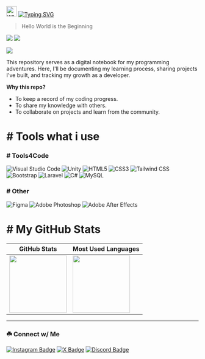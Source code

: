 <img src="https://user-images.githubusercontent.com/72663882/171687151-bb31c996-c9d2-49c8-b593-734946893b23.gif" alt="waving hand gif" aria-hidden="true" width="27" /> [![Typing SVG](https://readme-typing-svg.herokuapp.com?font=JetBrains+Mono&weight=700&size=25&duration=2500&pause=1000&color=9BEC00&vCenter=true&random=false&width=200&height=25&lines=Hello!;I'm+Ripunn)](https://git.io/typing-svg)


> Hello World is the Beginning

[![](https://visitcount.itsvg.in/api?id=rivanfadlani&label=Profile%20Views&color=6&icon=2&pretty=false)](https://visitcount.itsvg.in)
<a href="https://github.com/rivanfadlani"><img src="https://img.shields.io/github/followers/rivanfadlani?label=followers&style=social"/></a>

<img src="https://user-images.githubusercontent.com/73097560/115834477-dbab4500-a447-11eb-908a-139a6edaec5c.gif">

This repository serves as a digital notebook for my programming adventures. Here, I'll be documenting my learning process, sharing projects I've built, and tracking my growth as a developer.

**Why this repo?**
* To keep a record of my coding progress.
* To share my knowledge with others.
* To collaborate on projects and learn from the community.

<!-- **Let's code together!** -->

# #️ Tools what i use

### #️ Tools4Code
<!-- ![Visual Studio Code](https://img.shields.io/badge/Visual%20Studio%20Code-%29D337BA.svg?style=for-the-badge&logo=vsc&logoColor=white) -->
![Visual Studio Code](https://img.shields.io/badge/Visual_Studio_Code-0078d7.svg?style=for-the-badge&logo=visual-studio-code&logoColor=white)
![Unity](https://img.shields.io/badge/Unity-777777.svg?style=for-the-badge&logo=unity&logoColor=white)
![HTML5](https://img.shields.io/badge/html5-%23E34F26.svg?style=for-the-badge&logo=html5&logoColor=white)
![CSS3](https://img.shields.io/badge/css3-%231572B6.svg?style=for-the-badge&logo=css3&logoColor=white)
![Tailwind CSS](https://img.shields.io/badge/tailwindcss-%2338B2AC.svg?style=for-the-badge&logo=tailwind-css&logoColor=white)
![Bootstrap](https://img.shields.io/badge/bootstrap-%23563D7C.svg?style=for-the-badge&logo=bootstrap&logoColor=white)
![Laravel](https://img.shields.io/badge/laravel-%23FF2D20.svg?style=for-the-badge&logo=laravel&logoColor=white)
![C#](https://img.shields.io/badge/C%23-239120.svg?style=for-the-badge&logo=c-sharp&logoColor=white)
![MySQL](https://img.shields.io/badge/mysql-D1E9F6.svg?style=for-the-badge&logo=mysql&logoColor=black)

### #️ Other
![Figma](https://img.shields.io/badge/figma-eaeaea.svg?style=for-the-badge&logo=figma&logoColor=black)
![Adobe Photoshop](https://img.shields.io/badge/Adobe%20Photoshop-161D6F.svg?style=for-the-badge&logo=Adobe%20Photoshop&logoColor=white)
![Adobe After Effects](https://img.shields.io/badge/Adobe%20After%20Effects-1230AE.svg?style=for-the-badge&logo=Adobe%20After%20Effects&logoColor=white)

# #️ My GitHub Stats

| GitHub Stats | Most Used Languages |
|---|---|
| <img height="150" src="https://github-readme-stats.vercel.app/api?username=rivanfadlani&show_icons=true&theme=monokai&rank_icon=github&icon_color=9BEC00&hide_border=true&hide_title=true&ring_color=9BEC00&bg_color=0D1117"/> | <img height="150" src="https://github-readme-stats.vercel.app/api/top-langs/?username=rivanfadlani&layout=compact&theme=monokai&count_private=true&hide_border=true&hide_title=true&bg_color=0D1117"/> |


<!-- | <img src="https://listemoji.com/img/emoji/using/large-red-circle-1f534-microsoft.png" width="9" height="9"/> Commit History |
|---|
| <img src="https://github-readme-activity-graph.vercel.app/graph?username=ihwan4rfa&theme=xcode&hide_border=true&area=true&area_color=F1E05A&point=F8302E&bg_color=0D1117&hide_title=true&line=ffffff&height=300&days=30&color=ffffff" /> | -->

<hr>

### ☘️ Connect w/ Me

[![Instagram Badge](https://img.shields.io/badge/-vvann.v_-FF407D.svg?style=for-the-badge&logo=instagram&logoColor=white)](https://www.instagram.com/vvann.v_/)
[![X Badge](https://img.shields.io/badge/-ripunn_-333333.svg?style=for-the-badge&logo=x&logoColor=white)](https://www.x.com/ripunn_/)
[![Discord Badge](https://img.shields.io/badge/-.ripunn-7695FF.svg?style=for-the-badge&logo=discord&logoColor=white)](https://discordapp.com/users/782148431635939338/)
